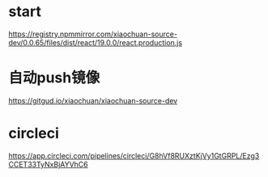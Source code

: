# start

https://registry.npmmirror.com/xiaochuan-source-dev/0.0.65/files/dist/react/19.0.0/react.production.js

# 自动push镜像

https://gitgud.io/xiaochuan/xiaochuan-source-dev

# circleci

https://app.circleci.com/pipelines/circleci/G8hVf8RUXztKjVy1GtGRPL/Ezg3CCET33TyNxBjAYVhC6